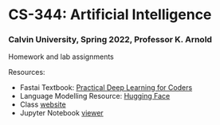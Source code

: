 # CS-344: Artificial Intelligence
### Calvin University, Spring 2022, Professor K. Arnold
Homework and lab assignments

Resources:
- Fastai Textbook: [Practical Deep Learning for Coders](https://nbviewer.org/github/fastai/fastbook/tree/master/)
- Language Modelling Resource: [Hugging Face](https://huggingface.co/)
- Class [website](https://cs.calvin.edu/courses/cs/344/22sp/)
- Jupyter Notebook [viewer](https://nbviewer.org/)
